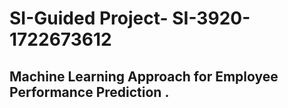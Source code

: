 # SI-Guided Project- SI-3920-1722673612

## Machine Learning Approach for Employee Performance Prediction .<br>


